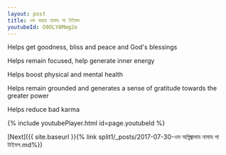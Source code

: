 ```yaml
---
layout: post
title: ওম করায় নামায গা টাইমস
youtubeId: O9OLY8Mmg2o
---
```

 
 
Helps get goodness, bliss and peace and God's blessings
 
Helps remain focused, help generate inner energy 
 
Helps boost physical and mental health 
 
Helps remain grounded and generates a sense of gratitude towards the greater power 
 
Helps reduce bad karma
 
 
 
 


{% include youtubePlayer.html id=page.youtubeId %}
 
[Next]({{ site.baseurl }}{% link  split1/_posts/2017-07-30-ওম অগ্নিজ্বালায নামায গা টাইমস.md%})
 
